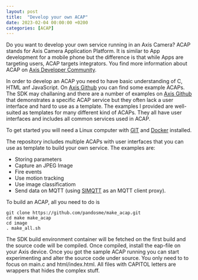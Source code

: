 ```yaml
---
layout: post
title:  "Develop your own ACAP"
date: 2023-02-04 00:00:00 +0200
categories: [ACAP]
---
```

Do you want to develop your own service running in an Axis Camera?  ACAP stands for Axis Camera Application Platform.  It is similar to App development for a mobile phone but the difference is that while Apps are targeting users,  ACAP targets integrators. You find more information about ACAP on [Axis Developer Community](https://www.axis.com/developer-community/acap). 

In order to develop an ACAP you need to have basic understanding of C, HTML anf JavaScript.   On [Axis Github](https://github.com/AxisCommunications/acap3-examples) you can find some example ACAPs. The SDK may challaning and there are a number of examples on [Axis Github](https://github.com/AxisCommunications/acap3-examples) that demonstrates a specific ACAP service but they often lack a user interface and hard to use as a template.  The examples I provided are well-suited as templates for many different kind of ACAPs. They all have user interfaces and includes all common services used in ACAP.

To get started you will need a Linux computer with [GIT](https://git-scm.com/book/en/v2/Getting-Started-Installing-Git) and [Docker](https://docs.docker.com/engine/install/) installed.  

The repository includes multiple ACAPs with user interfaces that you can use as template to build your own service.  The examples are:
* Storing parameters
* Capture an JPEG Image
* Fire events
* Use motion tracking
* Use image classificatiom
* Send data on MQTT (using [SIMQTT](https://pandosme.github.io/acap/mqtt/2021/10/18/simqtt.html) as an MQTT client proxy).

To build an ACAP, all you need to do is

```
git clone https://github.com/pandosme/make_acap.git
cd make make_acap
cd image
. make_all.sh
```
The SDK build environment container will be fetched on the first build and the source code will be compiled.  Once compiled, install the eap-file on your Axis device.  Once you got the sample ACAP running you can start experimenting and alter the source code under source.  You only need to to focus on main.c and html/index.html.  All files with CAPITOL letters are wrappers that hides the complex stuff.

